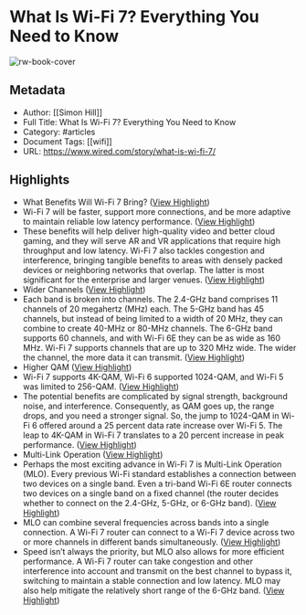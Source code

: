 # What Is Wi-Fi 7? Everything You Need to Know

![rw-book-cover](https://media.wired.com/photos/628c1e19cd28289a2bae9d5e/master/pass/Wifi7-Gear-1219846840.jpg)

## Metadata
- Author: [[Simon Hill]]
- Full Title: What Is Wi-Fi 7? Everything You Need to Know
- Category: #articles
- Document Tags: [[wifi]] 
- URL: https://www.wired.com/story/what-is-wi-fi-7/

## Highlights
- What Benefits Will Wi-Fi 7 Bring? ([View Highlight](https://read.readwise.io/read/01hgg50w4h11ypp9g68ttyv4zs))
- Wi-Fi 7 will be faster, support more connections, and be more adaptive to maintain reliable low latency performance. ([View Highlight](https://read.readwise.io/read/01hgg50wef0dkhbmdbhsh7snhy))
- These benefits will help deliver high-quality video and better cloud gaming, and they will serve AR and VR applications that require high throughput and low latency. Wi-Fi 7 also tackles congestion and interference, bringing tangible benefits to areas with densely packed devices or neighboring networks that overlap. The latter is most significant for the enterprise and larger venues. ([View Highlight](https://read.readwise.io/read/01hgg512afdb3mfr8k0ydvban5))
- Wider Channels ([View Highlight](https://read.readwise.io/read/01hgg51dxr90zpg2ks9c6nkez3))
- Each band is broken into channels. The 2.4-GHz band comprises 11 channels of 20 megahertz (MHz) each. The 5-GHz band has 45 channels, but instead of being limited to a width of 20 MHz, they can combine to create 40-MHz or 80-MHz channels. The 6-GHz band supports 60 channels, and with Wi-Fi 6E they can be as wide as 160 MHz. Wi-Fi 7 supports channels that are up to 320 MHz wide. The wider the channel, the more data it can transmit. ([View Highlight](https://read.readwise.io/read/01hgg53460zr9arp3m40n01wbz))
- Higher QAM ([View Highlight](https://read.readwise.io/read/01hgg537hp23p54rht3q4e4mnt))
- Wi-Fi 7 supports 4K-QAM, Wi-Fi 6 supported 1024-QAM, and Wi-Fi 5 was limited to 256-QAM. ([View Highlight](https://read.readwise.io/read/01hgg53z9157n4fqmx34yhqsyj))
- The potential benefits are complicated by signal strength, background noise, and interference. Consequently, as QAM goes up, the range drops, and you need a stronger signal. So, the jump to 1024-QAM in Wi-Fi 6 offered around a 25 percent data rate increase over Wi-Fi 5. The leap to 4K-QAM in Wi-Fi 7 translates to a 20 percent increase in peak performance. ([View Highlight](https://read.readwise.io/read/01hgg54dv9gghqepka5q727a3j))
- Multi-Link Operation ([View Highlight](https://read.readwise.io/read/01hgg550p7bhc6a0r4nmpg1eav))
- Perhaps the most exciting advance in Wi-Fi 7 is Multi-Link Operation (MLO). Every previous Wi-Fi standard establishes a connection between two devices on a single band. Even a tri-band Wi-Fi 6E router connects two devices on a single band on a fixed channel (the router decides whether to connect on the 2.4-GHz, 5-GHz, or 6-GHz band). ([View Highlight](https://read.readwise.io/read/01hgg568cq9na4q21yx5yn71tj))
- MLO can combine several frequencies across bands into a single connection. A Wi-Fi 7 router can connect to a Wi-Fi 7 device across two or more channels in different bands simultaneously. ([View Highlight](https://read.readwise.io/read/01hgg56p67erbcg7v2g9cn5tt7))
- Speed isn’t always the priority, but MLO also allows for more efficient performance. A Wi-Fi 7 router can take congestion and other interference into account and transmit on the best channel to bypass it, switching to maintain a stable connection and low latency. MLO may also help mitigate the relatively short range of the 6-GHz band. ([View Highlight](https://read.readwise.io/read/01hgg57j83zdxq0xe0d7439br3))
